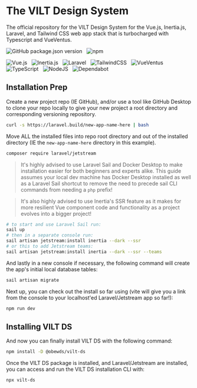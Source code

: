 # The VILT Design System
The official repository for the VILT Design System for the Vue.js, Inertia.js, Laravel, and Tailwind CSS web app stack that is turbocharged with Typescript and VueVentus.

![GitHub package.json version](https://img.shields.io/github/package-json/v/obewds/vilt-ds?label=Github&logo=github&style=for-the-badge) &nbsp; ![npm](https://img.shields.io/npm/v/@obewds/vilt-ds?color=%23cc3534&logo=npm&style=for-the-badge)



![Vue.js](https://img.shields.io/badge/vue.js-%2335495e.svg?style=for-the-badge&logo=vuedotjs&logoColor=%234FC08D) &nbsp; ![Inertia.js](https://img.shields.io/badge/inertia.js-%239553E9.svg?style=for-the-badge&logo=inertia&logoColor=%23ffffff) &nbsp; ![Laravel](https://img.shields.io/badge/laravel-%23FF2D20.svg?style=for-the-badge&logo=laravel&logoColor=%23ffffff) &nbsp; ![TailwindCSS](https://img.shields.io/badge/tailwindcss-%2338B2AC.svg?style=for-the-badge&logo=tailwind-css&logoColor=white) &nbsp; ![VueVentus](https://img.shields.io/badge/vueventus-%2335495e.svg?style=for-the-badge&logo=vuedotjs&logoColor=%234FC08D) &nbsp; ![TypeScript](https://img.shields.io/badge/typescript-%23007ACC.svg?style=for-the-badge&logo=typescript&logoColor=white) &nbsp; ![NodeJS](https://img.shields.io/badge/node.js-6DA55F?style=for-the-badge&logo=node.js&logoColor=white) &nbsp; ![Dependabot](https://img.shields.io/badge/dependabot-025E8C?style=for-the-badge&logo=dependabot&logoColor=white)


## Installation Prep

Create a new project repo (IE GitHub), and/or use a tool like GitHub Desktop to clone your repo locally to give your new project a root directory and corresponding versioning repository.

```bash
curl -s https://laravel.build/new-app-name-here | bash
```

Move ALL the installed files into repo root directory and out of the installed directory (IE the `new-app-name-here` directory in this example).

```bash
composer require laravel/jetstream
```

> It's highly advised to use Laravel Sail and Docker Desktop to make installation easier for both beginners and experts alike. This guide assumes your local dev machine has Docker Desktop installed as well as a Laravel Sail shortcut to remove the need to precede sail CLI commands from needing a `php` prefix!

> It's also highly advised to use Inertia's SSR feature as it makes for more resilient Vue component code and functionality as a project evolves into a bigger project!

```bash
# to start and use Laravel Sail run:
sail up
# then in a separate console run:
sail artisan jetstream:install inertia --dark --ssr
# or this to add Jetstream teams:
sail artisan jetstream:install inertia --dark --ssr --teams
```

And lastly in a new console if necessary, the following command will create the app's initial local database tables:

```bash
sail artisan migrate
```

Next up, you can check out the install so far using (vite will give you a link from the console to your localhost'ed Laravel/Jetstream app so far!):

```bash
npm run dev
```


## Installing VILT DS

And now you can finally install VILT DS with the following command:

```bash
npm install -D @obewds/vilt-ds
```

Once the VILT DS package is installed, and Laravel/Jetstream are installed, you can access and run the VILT DS installation CLI with:

```bash
npx vilt-ds
```


